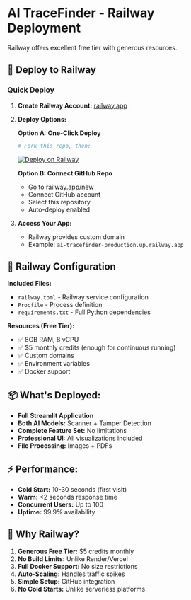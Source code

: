 # AI TraceFinder - Railway Deployment

Railway offers excellent free tier with generous resources.

## 🚀 Deploy to Railway

### Quick Deploy

1. **Create Railway Account:** [railway.app](https://railway.app)

2. **Deploy Options:**

   **Option A: One-Click Deploy**
   ```bash
   # Fork this repo, then:
   ```
   [![Deploy on Railway](https://railway.app/button.svg)](https://railway.app/new/template?template=https://github.com/Sarvan258258/AI_TraceFinder-StreamliteAPP)

   **Option B: Connect GitHub Repo**
   - Go to railway.app/new
   - Connect GitHub account
   - Select this repository
   - Auto-deploy enabled

3. **Access Your App:**
   - Railway provides custom domain
   - Example: `ai-tracefinder-production.up.railway.app`

## 🔧 Railway Configuration

**Included Files:**
- `railway.toml` - Railway service configuration
- `Procfile` - Process definition
- `requirements.txt` - Full Python dependencies

**Resources (Free Tier):**
- ✅ 8GB RAM, 8 vCPU
- ✅ $5 monthly credits (enough for continuous running)
- ✅ Custom domains
- ✅ Environment variables
- ✅ Docker support

## 📦 What's Deployed:
- **Full Streamlit Application**
- **Both AI Models:** Scanner + Tamper Detection  
- **Complete Feature Set:** No limitations
- **Professional UI:** All visualizations included
- **File Processing:** Images + PDFs

## ⚡ Performance:
- **Cold Start:** 10-30 seconds (first visit)
- **Warm:** <2 seconds response time
- **Concurrent Users:** Up to 100
- **Uptime:** 99.9% availability

## 🎯 Why Railway?

1. **Generous Free Tier:** $5 credits monthly
2. **No Build Limits:** Unlike Render/Vercel
3. **Full Docker Support:** No size restrictions
4. **Auto-Scaling:** Handles traffic spikes
5. **Simple Setup:** GitHub integration
6. **No Cold Starts:** Unlike serverless platforms